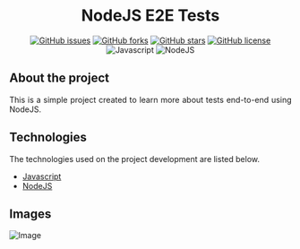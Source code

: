 <div align='justify'>

<div align='center'>

# **NodeJS E2E Tests**

</div>

<div align='center'>

[![GitHub issues](https://img.shields.io/github/issues/gezielelyon/node-e2e-tests)](https://github.com/gezielelyon/node-e2e-tests/issues)
[![GitHub forks](https://img.shields.io/github/forks/gezielelyon/node-e2e-tests)](https://github.com/gezielelyon/node-e2e-tests/network)
[![GitHub stars](https://img.shields.io/github/stars/gezielelyon/node-e2e-tests)](https://github.com/gezielelyon/node-e2e-tests/stargazers)
[![GitHub license](https://img.shields.io/github/license/gezielelyon/node-e2e-tests)](https://github.com/gezielelyon/node-e2e-tests)
![Javascript](https://img.shields.io/badge/Javascript-Language-yellow)
![NodeJS](https://img.shields.io/badge/NodeJS-Runtime-orange)

</div>

## **About the project**
This is a simple project created to learn more about tests end-to-end using NodeJS.

## **Technologies**
The technologies used on the project development are listed below.

- [Javascript](https://developer.mozilla.org/pt-BR/docs/Web/JavaScript)
- [NodeJS](https://nodejs.org/en)
</div>

## Images
![Image](https://user-images.githubusercontent.com/48457700/159372918-40aab163-6587-4049-a039-0dc0e0dd7f16.png)
